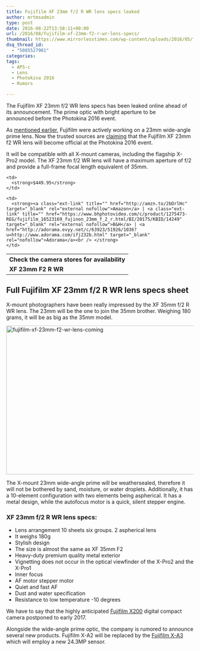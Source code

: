 ```yaml
---
title: Fujifilm XF 23mm f/2 R WR lens specs leaked
author: mrtmsadmin
type: post
date: 2016-08-22T13:58:11+00:00
url: /2016/08/fujifilm-xf-23mm-f2-r-wr-lens-specs/
thumbnail: https://www.mirrorlesstimes.com/wp-content/uploads/2016/05/fujifilm-xf-23mm-f2-wr-lens-coming.jpg
dsq_thread_id:
  - "5085527901"
categories:
tags:
  - APS-c
  - Lens
  - Photokina 2016
  - Rumors

---
```

The Fujifilm XF 23mm f/2 WR lens specs has been leaked online ahead of its announcement. The prime optic with bright aperture to be announced before the Photokina 2016 event.

As [mentioned earlier][1], Fujifilm were actively working on a 23mm wide-angle prime lens. Now the trusted sources are <a title="XF23mmF2 WR will be announced in September" href="http://digicame-info.com/2016/08/x-a3-1.html" target="_blank" rel="nofollow">claiming</a> that the Fujifilm XF 23mm f2 WR lens will become official at the Photokina 2016 event.

It will be compatible with all X-mount cameras, including the flagship X-Pro2 model. The XF 23mm f/2 WR lens will have a maximum aperture of f/2 and provide a full-frame focal length equivalent of 35mm.

<table  class="tableizer-table table table-hover" >
  <tr class="tableizer-firstrow">
    <th colspan="3">
      Check the camera stores for availability
    </th>
  </tr>
  
  <tr>
    <td>
      <strong>XF 23mm F2 R WR</strong>
    </td>
    
    <td>
      <strong>$449.95</strong>
    </td>
    
    <td>
      <strong><a class="ext-link" title="" href="http://amzn.to/2bDrlHc" target="_blank" rel="external nofollow">Amazon</a> | <a class="ext-link" title="" href="https://www.bhphotovideo.com/c/product/1275473-REG/fujifilm_16523169_fujinon_23mm_f_2_r.html/BI/20175/KBID/14249" target="_blank" rel="external nofollow">B&H</a> | <a href="http://adorama.evyy.net/c/63923/51926/1036?u=http://www.adorama.com/ifj232b.html" target="_blank" rel="nofollow">Adorama</a><br /> </strong>
    </td>
  </tr>
</table>

<!--more-->

<span id="more-249"></span>

## Full Fujifilm XF 23mm f/2 R WR lens specs sheet

X-mount photographers have been really impressed by the XF 35mm f/2 R WR lens. The 23mm will be the one to join the 35mm brother. Weighing 180 grams, it will be as big as the 35mm model.

<img class="alignnone size-full wp-image-250" src="https://i0.wp.com/www.mirrorlesstimes.com/wp-content/uploads/2016/05/fujifilm-xf-23mm-f2-wr-lens-coming.jpg?resize=600%2C400&#038;ssl=1" alt="fujifilm-xf-23mm-f2-wr-lens-coming" width="600" height="400" srcset="https://i0.wp.com/www.mirrorlesstimes.com/wp-content/uploads/2016/05/fujifilm-xf-23mm-f2-wr-lens-coming.jpg?w=900&ssl=1 900w, https://i0.wp.com/www.mirrorlesstimes.com/wp-content/uploads/2016/05/fujifilm-xf-23mm-f2-wr-lens-coming.jpg?resize=300%2C200&ssl=1 300w, https://i0.wp.com/www.mirrorlesstimes.com/wp-content/uploads/2016/05/fujifilm-xf-23mm-f2-wr-lens-coming.jpg?resize=768%2C512&ssl=1 768w" sizes="(max-width: 600px) 100vw, 600px" data-recalc-dims="1" /> 

The X-mount 23mm wide-angle prime will be weathersealed, therefore it will not be bothered by sand, moisture, or water droplets. Additionally, it has a 10-element configuration with two elements being aspherical. It has a metal design, while the autofocus motor is a quick, silent stepper engine.

### XF 23mm f/2 R WR lens specs:

  * Lens arrangement 10 sheets six groups. 2 aspherical lens
  * It weighs 180g
  * Stylish design
  * The size is almost the same as XF 35mm F2
  * Heavy-duty premium quality metal exterior
  * Vignetting does not occur in the optical viewfinder of the X-Pro2 and the X-Pro1
  * Inner focus
  * AF motor stepper motor
  * Quiet and fast AF
  * Dust and water specification
  * Resistance to low temperature -10 degrees

We have to say that the highly anticipated [Fujifilm X200][2] digital compact camera postponed to early 2017.

Alongside the wide-angle prime optic, the company is rumored to announce several new products. Fujifilm X-A2 will be replaced by the [Fujifilm X-A3][3] which will employ a new 24.3MP sensor.

 [1]: https://www.mirrorlesstimes.com/2016/04/fujifilm-xf-23mm-f2-lens-rumors/
 [2]: https://www.mirrorlesstimes.com/2016/03/first-fujifilm-x200-specs/
 [3]: https://www.mirrorlesstimes.com/2016/08/fujifilm-x-a3-specs/